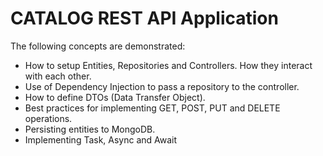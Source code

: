 # CATALOG REST API Application

The following concepts are demonstrated:

- How to setup Entities, Repositories and Controllers. How they interact with each other.
- Use of Dependency Injection to pass a repository to the controller.
- How to define DTOs (Data Transfer Object).
- Best practices for implementing GET, POST, PUT and DELETE operations.
- Persisting entities to MongoDB.
- Implementing Task, Async and Await
